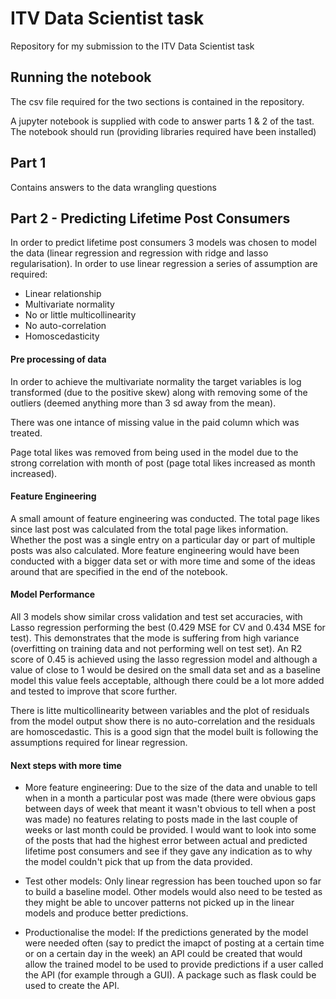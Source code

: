 # ITV Data Scientist task
Repository for my submission to the ITV Data Scientist task

## Running the notebook
The csv file required for the two sections is contained in the repository.

A jupyter notebook is supplied with code to answer parts 1 & 2 of the tast. The notebook should run (providing libraries required have been installed)

## Part 1

Contains answers to the data wrangling questions

## Part 2 - Predicting Lifetime Post Consumers

In order to predict lifetime post consumers 3 models was chosen to model the data (linear regression and regression with ridge and lasso regularisation). In order to use linear regression a series of assumption are required:

- Linear relationship
- Multivariate normality
- No or little multicollinearity
- No auto-correlation
- Homoscedasticity

#### Pre processing of data

In order to achieve the multivariate normality the target variables is log transformed (due to the positive skew) along with removing some of the outliers (deemed anything more than 3 sd away from the mean). 

There was one intance of missing value in the paid column which was treated. 

Page total likes was removed from being used in the model due to the strong correlation with month of post (page total likes increased as month increased).

#### Feature Engineering

A small amount of feature engineering was conducted. The total page likes since last post was calculated from the total page likes information. Whether the post was a single entry on a particular day or part of multiple posts was also calculated. More feature engineering would have been conducted with a bigger data set or with more time and some of the ideas around that are specified in the end of the notebook.

#### Model Performance

All 3 models show similar cross validation and test set accuracies, with Lasso regression performing the best (0.429 MSE for CV and 0.434 MSE for test). This demonstrates that the mode is suffering from high variance (overfitting on training data and not performing well on test set). An R2 score of 0.45 is achieved using the lasso regression model and although a value of close to 1 would be desired on the small data set and as a baseline model this value feels acceptable, although there could be a lot more added and tested to improve that score further. 

There is litte multicollinearity between variables and the plot of residuals from the model output show there is no auto-correlation and the residuals are homoscedastic. This is a good sign that the model built is following the assumptions required for linear regression.

#### Next steps with more time

- More feature engineering: Due to the size of the data and unable to tell when in a month a particular post was made (there were obvious gaps between days of week that meant it wasn't obvious to tell when a post was made) no features relating to posts made in the last couple of weeks or last month could be provided. I would want to look into some of the posts that had the highest error between actual and predicted lifetime post consumers and see if they gave any indication as to why the model couldn't pick that up from the data provided.

- Test other models: Only linear regression has been touched upon so far to build a baseline model. Other models would also need to be tested as they might be able to uncover patterns not picked up in the linear models and produce better predictions.

- Productionalise the model: If the predictions generated by the model were needed often (say to predict the imapct of posting at a certain time or on a certain day in the week) an API could be created that would allow the trained model to be used to provide predictions if a user called the API (for example through a GUI). A package such as flask could be used to create the API.
